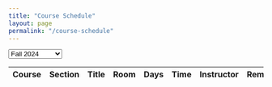 ```yaml
---
title: "Course Schedule"
layout: page
permalink: "/course-schedule"
---
```


<script src="https://cdnjs.cloudflare.com/ajax/libs/xlsx/0.18.5/xlsx.full.min.js"></script>

<select id="semester" onChange='javascript:update_schedule();'>
  <option value="schedule_spring_2022.xlsx">Spring 2022</option>
  <option value="schedule_summer_2022.xlsx">Summer 2022</option>
  <option value="schedule_fall_2022.xlsx">Fall 2022</option>
  <option value="schedule_spring_2023.xlsx">Spring 2023</option>
  <option value="schedule_fall_2023.xlsx">Fall 2023</option>
  <option value="schedule_spring_2024.xlsx" selected>Spring 2024</option>
  <option value="schedule_summer_2024.xlsx">Summer 2024</option>
  <option value="schedule_fall_2024.xlsx" selected>Fall 2024</option>
</select>

<table id="schedule">
  <thead>
    <tr>
      <th>Course</th>
      <th>Section</th>
      <th>Title</th>
      <th>Room</th>
      <th>Days</th>
      <th>Time</th>
      <th>Instructor</th>
      <th>Remark</th>
    </tr>
  </thead>
  <tbody id="schedule_listing">
  </tbody>
</table>

<script type="text/javascript">

window.onload = function() {

  update_schedule();

}

function update_schedule() {

  var url = document.getElementById('semester').value;
  var element = document.getElementById("schedule_listing");

  printSchedule( url, element );

}

</script>
